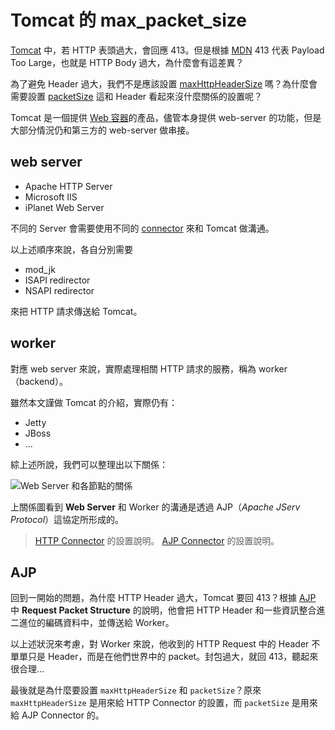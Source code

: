 # Tomcat 的 max_packet_size

[Tomcat](https://tomcat.apache.org/index.html) 中，若 HTTP 表頭過大，會回應 413。但是根據 [MDN](https://developer.mozilla.org/en-US/docs/Web/HTTP/Status/413) 413 代表 Payload Too Large，也就是 HTTP Body 過大，為什麼會有這差異？

為了避免 Header 過大，我們不是應該設置 [maxHttpHeaderSize](https://tomcat.apache.org/tomcat-7.0-doc/config/http.html) 嗎？為什麼會需要設置 [packetSize](https://tomcat.apache.org/tomcat-7.0-doc/config/ajp.html) 這和 Header 看起來沒什麼關係的設置呢？

Tomcat 是一個提供 [Web 容器](https://zh.wikipedia.org/wiki/Java_Servlet)的產品，儘管本身提供 web-server 的功能，但是大部分情況仍和第三方的 web-server 做串接。

## web server

-   Apache HTTP Server
-   Microsoft IIS
-   iPlanet Web Server

不同的 Server 會需要使用不同的 [connector](https://tomcat.apache.org/connectors-doc/index.html) 來和 Tomcat 做溝通。

以上述順序來說，各自分別需要

-   mod_jk
-   ISAPI redirector
-   NSAPI redirector

來把 HTTP 請求傳送給 Tomcat。

## worker

對應 web server 來說，實際處理相關 HTTP 請求的服務，稱為 worker（backend）。

雖然本文謹做 Tomcat 的介紹，實際仍有：

-   Jetty
-   JBoss
-   ...

綜上述所說，我們可以整理出以下關係：

![Web Server 和各節點的關係](https://www.plantuml.com/plantuml/png/NOzDou9G48Ntyoi6zu8VktVnOhI9Lf622sbniy74wroREmOH_VVC8g7bEVFC0oVpQaJ7teBlMXwCc1vhrm-EYJNNcoKKgjLmOmcgJL7iS6rROZsWyHZ1byMWf2Fc95UI0E-0-A4TCzNgP7w8N_rg-ridy82gTDBHEwSGOIXjSzRm7sFymrcrfyj8NY5URWaaIqWdS793HdoQ5Zq1)

上關係圖看到 **Web Server** 和 Worker 的溝通是透過 AJP（_Apache JServ Protocol_）這協定所形成的。

> [HTTP Connector](https://tomcat.apache.org/tomcat-7.0-doc/config/http.html) 的設置說明。
> [AJP Connector](https://tomcat.apache.org/tomcat-7.0-doc/config/ajp.html) 的設置說明。

## AJP

回到一開始的問題，為什麼 HTTP Header 過大，Tomcat 要回 413？根據 [AJP](https://tomcat.apache.org/connectors-doc/ajp/ajpv13a.html) 中 **Request Packet Structure** 的說明，他會把 HTTP Header 和一些資訊整合進二進位的編碼資料中，並傳送給 Worker。

以上述狀況來考慮，對 Worker 來說，他收到的 HTTP Request 中的 Header 不單單只是 Header，而是在他們世界中的 packet。封包過大，就回 413，聽起來很合理...

最後就是為什麼要設置 `maxHttpHeaderSize` 和 `packetSize`？原來 `maxHttpHeaderSize` 是用來給 HTTP Connector 的設置，而 `packetSize` 是用來給 AJP Connector 的。
